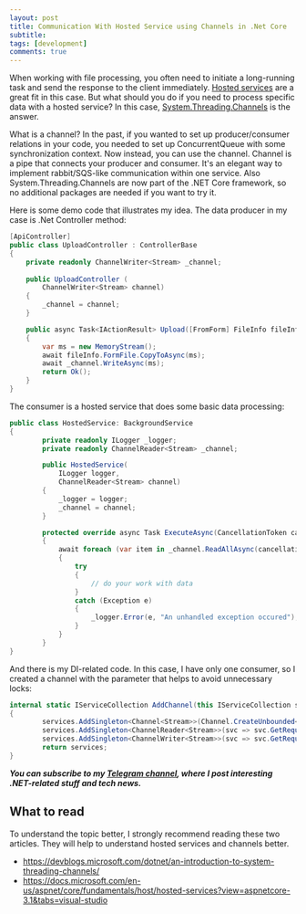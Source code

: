 ```yaml
---
layout: post
title: Communication With Hosted Service using Channels in .Net Core
subtitle: 
tags: [development]
comments: true
---
```


When working with file processing, you often need to initiate a long-running task and send the response to the client immediately. [Hosted services](https://docs.microsoft.com/en-us/aspnet/core/fundamentals/host/hosted-services?view=aspnetcore-3.1&tabs=visual-studio) are a great fit in this case. But what should you do if you need to process specific data with a hosted service? In this case, [System.Threading.Channels](https://docs.microsoft.com/en-us/dotnet/api/system.threading.channels?view=netcore-3.1) is the answer. 

What is a channel? In the past, if you wanted to set up producer/consumer relations in your code, you needed to set up ConcurrentQueue with some synchronization context. Now instead, you can use the channel. Channel is a pipe that connects your producer and consumer. It's an elegant way to implement rabbit/SQS-like communication within one service. Also System.Threading.Channels are now part of the .NET Core framework, so no additional packages are needed if you want to try it.

Here is some demo code that illustrates my idea. The data producer in my case is .Net Controller method:
```csharp
[ApiController]
public class UploadController : ControllerBase
{
    private readonly ChannelWriter<Stream> _channel;
    
    public UploadController (
        ChannelWriter<Stream> channel)
    {
        _channel = channel;
    }

    public async Task<IActionResult> Upload([FromForm] FileInfo fileInfo)
    {
        var ms = new MemoryStream();
        await fileInfo.FormFile.CopyToAsync(ms);
        await _channel.WriteAsync(ms);
        return Ok();
    }
}
```

The consumer is a hosted service that does some basic data processing:
```csharp
public class HostedService: BackgroundService
{
        private readonly ILogger _logger;
        private readonly ChannelReader<Stream> _channel;

        public HostedService(
            ILogger logger,
            ChannelReader<Stream> channel)
        {
            _logger = logger;
            _channel = channel;
        }

        protected override async Task ExecuteAsync(CancellationToken cancellationToken)
        {
            await foreach (var item in _channel.ReadAllAsync(cancellationToken))
            {
                try
                {
                    // do your work with data
                }
                catch (Exception e)
                {
                    _logger.Error(e, "An unhandled exception occured");
                }
            }
        }
}
```

And there is my DI-related code. In this case, I have only one consumer, so I created a channel with the parameter that helps to avoid unnecessary locks:
```csharp
internal static IServiceCollection AddChannel(this IServiceCollection services)
{
        services.AddSingleton<Channel<Stream>>(Channel.CreateUnbounded<Stream>(new UnboundedChannelOptions() { SingleReader = true }));
        services.AddSingleton<ChannelReader<Stream>>(svc => svc.GetRequiredService<Channel<Stream>>().Reader);
        services.AddSingleton<ChannelWriter<Stream>>(svc => svc.GetRequiredService<Channel<Stream>>().Writer);
        return services;
}
```
 
__*You can subscribe to my [Telegram channel](https://t.me/dotnetarticles), where I post interesting .NET-related stuff and tech news.*__
 
## What to read

To understand the topic better, I strongly recommend reading these two articles. They will help to understand hosted services and channels better.

- https://devblogs.microsoft.com/dotnet/an-introduction-to-system-threading-channels/
- https://docs.microsoft.com/en-us/aspnet/core/fundamentals/host/hosted-services?view=aspnetcore-3.1&tabs=visual-studio